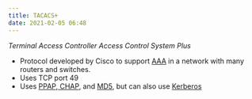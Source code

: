 ```yaml
---
title: TACACS+
date: 2021-02-05 06:48
---
```

_Terminal Access Controller Access Control System Plus_
* Protocol developed by Cisco to support [AAA](20210205062536-aaa.md) in
	a network with many routers and switches.
* Uses TCP port 49
* Uses [PPAP, CHAP](20210205061226-ppp.md), and
	[MD5](20210204070129-hash.md), but can also use [Kerberos](20210205065325-kerberos.md)
